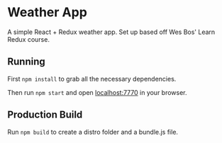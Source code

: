 # Weather App

A simple React + Redux weather app. Set up based off Wes Bos' Learn Redux course.

## Running

First `npm install` to grab all the necessary dependencies.

Then run `npm start` and open <localhost:7770> in your browser.

## Production Build

Run `npm build` to create a distro folder and a bundle.js file.
